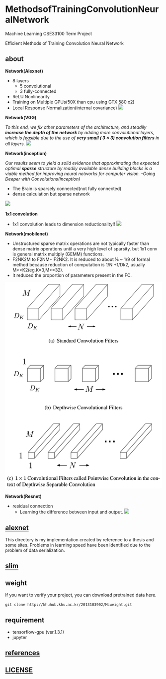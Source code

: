 # MethodsofTrainingConvolutionNeuralNetwork

Machine Learning CSE33100 Term Project

Efficient Methods of Training Convolution Neural Network

## about



**Network(Alexnet)**

* 8 layers
  * 5 convolutional 
  * 3 fully-connected
* ReLU Nonlinearity
* Training on Multiple GPUs(50X than cpu using GTX 580 x2) 
* Local Response Normalization(internal covariance)
![](https://sushscience.files.wordpress.com/2016/12/alexnet2.jpg?w=900)

**Network(VGG)**

*To this end, we fix other parameters of the architecture, and steadily **increase the depth of the network** by adding more convolutional layers, 
which is feasible due to the use of **very small ( 3 × 3) convolution filters** in all layers.*
![](http://cfile4.uf.tistory.com/image/24345341583ED6B718D609)

**Network(inception)**

*Our results seem to yield a solid evidence that approximating the expected optimal **sparse** structure by readily available dense building blocks 
is a viable method for improving neural networks for computer vision.  -Going Deeper with Convolutions(inception)*

* The Brain is sparsely connected(not fully connected)
* dense calculation but sparse network

![](https://hackathonprojects.files.wordpress.com/2016/09/inception_implement.png?w=649&h=337)

**1x1 convolution**

* 1x1 convolution leads to dimension reductionality!!
![](https://i.ytimg.com/vi/rWbz33rMfMQ/maxresdefault.jpg)

**Network(mobilenet)**

* Unstructured sparse matrix operations are not typically faster than dense matrix operations until a very high level of sparsity. but 1x1 conv is general matrix multiply (GEMM) functions.
* F2NK2M to F2NM+ F2NK2. It is reduced to about ⅛  ~ 1/9  of formal method because reduction of computation is 1/N  +1/Dk2, usually M>>K2(eg.K=3,M>=32).
* It reduced the proportion of parameters present in the FC.

![](https://raw.githubusercontent.com/joshua19881228/my_blogs/master/Computer_Vision/Reading_Note/figures/Reading_Note_20170719_MobileNet_0.png)

**Network(Resnet)**

* residual connection
  * Learning the difference between input and output.
![](https://image.slidesharecdn.com/mrn-161128091530/95/multimodal-residual-learning-for-visual-qa-14-638.jpg?cb=1480324582)


## [alexnet](alexnet)
This directory is my implementation created by reference to a thesis and some sites.
Problems in learning speed have been identified due to the problem of data serialization.

## [slim](slim)





## weight
If you want to verify your project, you can download pretrained data here.

```
git clone http://khuhub.khu.ac.kr/2013103902/MLweight.git
```

## requirement

* tensorflow-gpu (ver.1.3.1)
* jupyter

## [references](references)

## [LICENSE](LICENSE)
